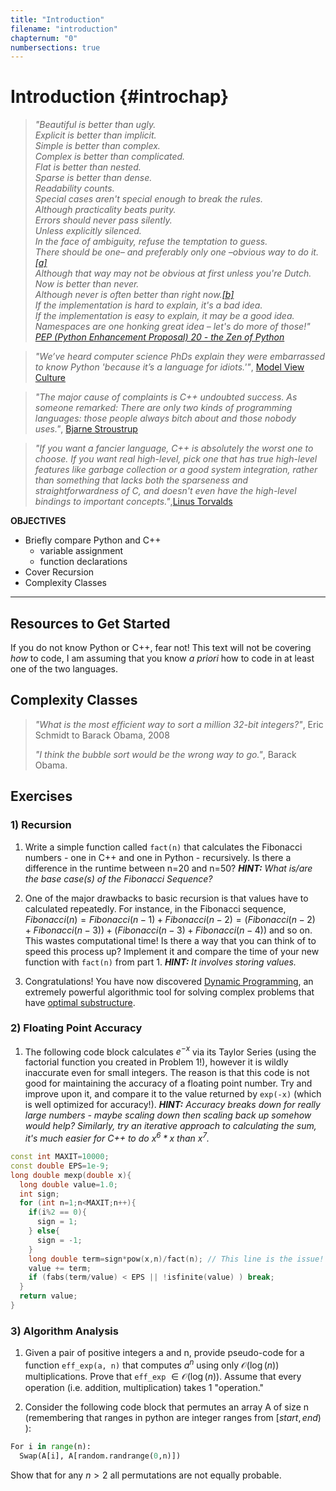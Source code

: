 ```yaml
---
title: "Introduction"
filename: "introduction"
chapternum: "0"
numbersections: true
---
```


# Introduction {#introchap}

>_"Beautiful is better than ugly.  
Explicit is better than implicit.  
Simple is better than complex.  
Complex is better than complicated.  
Flat is better than nested.  
Sparse is better than dense.  
Readability counts.  
Special cases aren't special enough to break the rules.  
Although practicality beats purity.  
Errors should never pass silently.  
Unless explicitly silenced.  
In the face of ambiguity, refuse the temptation to guess.  
There should be one– and preferably only one –obvious way to do it.[[a]](https://en.wikipedia.org/wiki/Zen_of_Python#cite_note-7)  
Although that way may not be obvious at first unless you're Dutch.  
Now is better than never.  
Although never is often better than right now.[[b]](https://en.wikipedia.org/wiki/Zen_of_Python#cite_note-8)  
If the implementation is hard to explain, it's a bad idea.  
If the implementation is easy to explain, it may be a good idea.  
Namespaces are one honking great idea – let's do more of those!"_  
[*PEP (Python Enhancement Proposal) 20 - the Zen of Python*](https://peps.python.org/pep-0020/) 


>_"We’ve heard computer science PhDs explain they were embarrassed to know Python 'because it’s a language for idiots.'"_, [Model View Culture](https://modelviewculture.com/pieces/c-is-manly-python-is-for-n00bs-how-false-stereotypes-turn-into-technical-truths)


>_"The major cause of complaints is C++ undoubted success. As someone remarked: There are only two kinds of programming languages: those people always bitch about and those nobody uses."_, [Bjarne Stroustrup](https://en.wikipedia.org/wiki/Bjarne_Stroustrup)

>_"If you want a fancier language, C++ is absolutely the worst one to choose. If you want real high-level, pick one that has true high-level features like garbage collection or a good system integration, rather than something that lacks both the sparseness and straightforwardness of C, and doesn't even have the high-level bindings to important concepts."_,[Linus Torvalds](https://en.wikipedia.org/wiki/Linus_Torvalds)


**OBJECTIVES**

* Briefly compare Python and C++
  * variable assignment
  * function declarations
* Cover Recursion
* Complexity Classes
---

## Resources to Get Started

If you do not know Python or C++, fear not! This text will not be covering *how* to code, I am assuming that you know *a priori* how to code in at least one of the two languages.


## Complexity Classes

>_"What is the most efficient way to sort a million 32-bit integers?"_, Eric Schmidt to Barack Obama, 2008
>
>_"I think the bubble sort would be the wrong way to go."_, Barack Obama.

## Exercises

### 1) Recursion

1. Write a simple function called `fact(n)` that calculates the Fibonacci numbers - one in C++ and one in Python - recursively. Is there a difference in the runtime between n=20 and n=50? ***HINT:** What is/are the base case(s) of the Fibonacci Sequence?*
   
2. One of the major drawbacks to basic recursion is that values have to calculated repeatedly. For instance, in the Fibonacci sequence, $Fibonacci(n) = Fibonacci(n-1) + Fibonacci(n-2)= (Fibonacci(n-2) + Fibonacci(n-3)) + (Fibonacci(n-3) + Fibonacci(n-4))$ and so on. This wastes computational time! Is there a way that you can think of to speed this process up? Implement it and compare the time of your new function with `fact(n)` from part 1. ***HINT:** It involves storing values.*
   
3. Congratulations! You have now discovered [Dynamic Programming](https://en.wikipedia.org/wiki/Dynamic_programming), an extremely powerful algorithmic tool for solving complex problems that have [optimal substructure](https://en.wikipedia.org/wiki/Optimal_substructure).

### 2) Floating Point Accuracy

1. The following code block calculates $e^{-x}$ via its Taylor Series (using the factorial function you created in Problem 1!), however it is wildly inaccurate even for small integers. The reason is that this code is not good for maintaining the accuracy of a floating point number. Try and improve upon it, and compare it to the value returned by `exp(-x)` (which is well optimized for accuracy!). ***HINT:** Accuracy breaks down for really large numbers - maybe scaling down then scaling back up somehow would help? Similarly, try an iterative approach to calculating the sum, it's much easier for C++ to do $x^6*x$ than $x^7$.*

```cpp
const int MAXIT=10000;
const double EPS=1e-9;
long double mexp(double x){
  long double value=1.0;
  int sign;
  for (int n=1;n<MAXIT;n++){
    if(i%2 == 0){
      sign = 1;
    } else{
      sign = -1;
    }
    long double term=sign*pow(x,n)/fact(n); // This line is the issue!
    value += term;
    if (fabs(term/value) < EPS || !isfinite(value) ) break;
  }
  return value;
}
```

### 3) Algorithm Analysis
1. Given a pair of positive integers a and n, provide pseudo-code for a function `eff_exp(a, n)` that computes $a^n$ using only $\mathcal{O}(\log(n))$ multiplications. Prove that `eff_exp` $\in \mathcal{O}(\log(n))$. Assume that every operation (i.e. addition, multiplication) takes 1 "operation."
   
2. Consider the following code block that permutes an array A of size n (remembering that ranges in python are integer ranges from $[start, end)$ ):
```python
For i in range(n):
  Swap(A[i], A[random.randrange(0,n)])
```
Show that for any $n > 2$ all permutations are not equally probable.